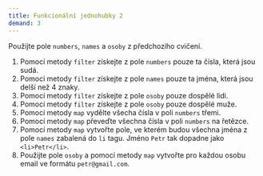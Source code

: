 ```yaml
---
title: Funkcionální jednohubky 2
demand: 3
---
```


Použijte pole `numbers`, `names` a `osoby` z předchozího cvičení.

1. Pomocí metody `filter` získejte z pole `numbers` pouze ta čísla, která jsou sudá.
1. Pomocí metody `filter` získejte z pole `names` pouze ta jména, která jsou delší než 4 znaky.
1. Pomocí metody `filter` získejte z pole `osoby` pouze dospělé lidi.
1. Pomocí metody `filter` získejte z pole `osoby` pouze dospělé muže.
1. Pomocí metody `map` vydělte všecha čísla v poli `numbers` třemi.
1. Pomocí metody `map` převeďte všechna čísla v poli `numbers` na řetězce.
1. Pomocí metody `map` vytvořte pole, ve kterém budou všechna jména z pole `names` zabalená do `li` tagu. Jméno `Petr` tak dopadne jako `<li>Petr</li>`.
1. Použijte pole `osoby` a pomocí metody `map` vytvořte pro každou osobu email ve formátu `petr@gmail.com`.
